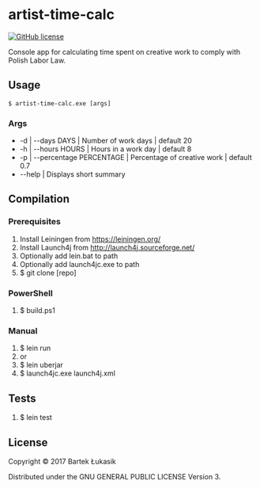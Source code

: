 # artist-time-calc
[![GitHub license](https://img.shields.io/badge/license-GPLv3-blue.svg)](https://github.com/Nexilis/artist-time-calc/blob/master/LICENSE)

Console app for calculating time spent on creative work to comply with Polish Labor Law.

## Usage
    $ artist-time-calc.exe [args]

### Args
* -d | --days DAYS | Number of work days | default 20
* -h | --hours HOURS | Hours in a work day | default 8
* -p | --percentage PERCENTAGE | Percentage of creative work | default 0.7
* --help | Displays short summary

## Compilation

### Prerequisites
1. Install Leiningen from https://leiningen.org/
1. Install Launch4j from http://launch4j.sourceforge.net/
1. Optionally add lein.bat to path
1. Optionally add launch4jc.exe to path
1. $ git clone [repo]

### PowerShell
1. $ build.ps1

### Manual
1. $ lein run
1. or
1. $ lein uberjar
1. $ launch4jc.exe launch4j.xml

## Tests
1. $ lein test

## License
Copyright © 2017 Bartek Łukasik

Distributed under the GNU GENERAL PUBLIC LICENSE Version 3.
